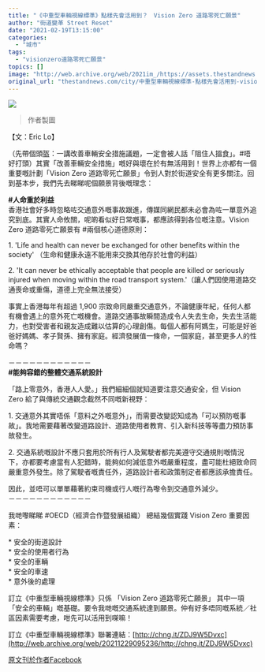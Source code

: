 ```yaml
---
title: "《中重型車輛視線標準》點樣先會活用到？　Vision Zero 道路零死亡願景"
author: "街道變革 Street Reset"
date: "2021-02-19T13:15:00"
categories:
  - "城市"
tags:
  - "visionzero道路零死亡願景"
topics: []
image: "http://web.archive.org/web/2021im_/https://assets.thestandnews.com/media/photos/151844652_775745869716155_4774165144259039889_n_z3SJY_zl8ANSj.png"
original_url: "thestandnews.com/city/中重型車輛視線標準-點樣先會活用到-vision-zero-道路零死亡願景"
---
```

![](http://web.archive.org/web/2021im_/https://assets.thestandnews.com/media/photos/151844652_775745869716155_4774165144259039889_n_z3SJY_zl8ANSj.png)
> 作者製圖

【文：Eric Lo】

（先帶個頭盔：一講改善車輛安全措施議題，一定會被人話「阻住人搵食」。#唔好打頭）其實「改善車輛安全措施」嘅好與壞在於有無活用到！世界上亦都有一個重要嘅計劃「Vision Zero 道路零死亡願景」令到人對於街道安全有更多關注。回到基本步，我們先去睇睇呢個願景背後嘅理念：

**#人命重於利益**  
香港社會好多時忽略咗交通意外嘅事故跟進，傳媒同網民都未必會為咗一單意外追究到底。其實人命攸關，呢啲看似好日常嘅事，都應該得到各位嘅注意。Vision Zero 道路零死亡願景有 #兩個核心道德原則：

1\. 'Life and health can never be exchanged for other benefits within the society' （生命和健康永遠不能用來交換其他存於社會的利益）

2\. 'It can never be ethically acceptable that people are killed or seriously injured when moving within the road transport system.'（讓人們因使用道路交通喪命或重傷，道德上完全無法接受）

事實上香港每年有超過 1,900 宗致命同嚴重交通意外，不論健康年紀，任何人都有機會遇上的意外死亡嘅機會。道路交通事故瞬間造成令人失去生命，失去生活能力，也對受害者和親友造成難以估算的心理創傷。每個人都有阿媽生，可能是好爸爸好媽媽、孝子賢孫、擁有家庭。經濟發展值一條命，一個家庭，甚至更多人的性命嗎？

－－－－－－－－－－－－  
**#能夠容錯的整體交通系統設計**

「路上零意外，香港人人愛。」我們細細個就知道要注意交通安全，但 Vision Zero 給了與傳統交通觀念截然不同嘅新視野：

1\. 交通意外其實唔係「意料之外嘅意外」，而需要改變認知成為「可以預防嘅事故」。我地需要藉著改變道路設計、道路使用者教育、引入新科技等等盡力預防事故發生。

2\. 交通系統嘅設計不應只套用於所有行人及駕駛者都完美遵守交通規則嘅情況下，亦都要考慮當有人犯錯時，能夠如何減低意外嘅嚴重程度，盡可能杜絕致命同嚴重意外發生。除了駕駛者嘅責任外，道路設計者和政策制定者都應該承擔責任。

因此，並唔可以單單藉著約束司機或行人嘅行為嚟令到交通意外減少。  
－－－－－－－－－－－－

我哋嚟睇睇 #OECD（經濟合作暨發展組織） 總結幾個實踐 Vision Zero 重要因素：

\* 安全的街道設計  
\* 安全的使用者行為  
\* 安全的車輛  
\* 安全的車速  
\* 意外後的處理

訂立《中重型車輛視線標準》只係 「Vision Zero 道路零死亡願景」 其中一項「安全的車輛」嘅基礎。要令我哋嘅交通系統達到願景。仲有好多唔同嘅系統／社區因素需要考慮，咁先可以活用到㗎嘛！

訂立《中重型車輛視線標準》聯署連結：[http://chng.it/ZDJ9W5Dvxc](http://web.archive.org/web/20211229095236/http://chng.it/ZDJ9W5Dvxc)

[原文刊於作者Facebook](http://web.archive.org/web/20211229095236/https://www.facebook.com/StreetResetHK/photos/a.2111859728946923/2207805569352338/)